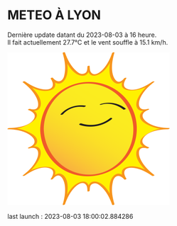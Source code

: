 # METEO À LYON

Dernière update datant du 2023-08-03 à 16 heure.  
Il fait actuellement 27.7°C et le vent souffle à 15.1 km/h.      

![](./.github/sun.png)

last launch : 2023-08-03 18:00:02.884286

